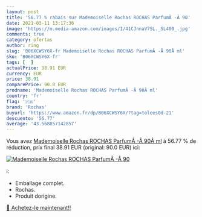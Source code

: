```yaml
---
layout: post
title: '56.77 % rabais sur Mademoiselle Rochas ROCHAS ParfumÂ -Â 90'
date: 2021-03-11 13:17:36
image: 'https://m.media-amazon.com/images/I/41CJnnaV7SL._SL400_.jpg'
comments: true
category: ofertas
author: ring
slug: 'B06XCWSY6X-fr Mademoiselle Rochas ROCHAS ParfumÂ -Â 90Â ml'
sku: 'B06XCWSY6X-fr'
tags: [  ]
actualPrice: 38.91 EUR
currency: EUR
price: 38.91
comparePrice: 90.0 EUR
prodname: 'Mademoiselle Rochas ROCHAS ParfumÂ -Â 90Â ml'
country: 'fr'
flag: '🇫🇷'
brand: 'Rochas'
buyurl: 'https://www.amazon.fr/dp/B06XCWSY6X/?tag=tolees0d-21'
descuento: '56.77'
average: '43.568857142857'
---
```


Vous avez [Mademoiselle Rochas ROCHAS ParfumÂ -Â 90Â ml](https://www.amazon.fr/dp/B06XCWSY6X/?tag=tolees0d-21)  à  56.77 % de réduction, prix final  38.91 EUR (original: 90.0 EUR) ici:

[![Mademoiselle Rochas ROCHAS ParfumÂ -Â 90](https://m.media-amazon.com/images/I/41CJnnaV7SL._SL400_.jpg)](https://www.amazon.fr/dp/B06XCWSY6X/?tag=tolees0d-21)

ℹ️:

- Emballage complet.
- Rochas.
- Produit dorigine.

[🛒 Achetez-le maintenant!!](https://www.amazon.fr/dp/B06XCWSY6X/?tag=tolees0d-21)
